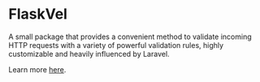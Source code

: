 # FlaskVel
A small package that provides a convenient method to validate incoming HTTP requests with a variety of powerful validation rules, highly customizable and heavily influenced by Laravel.

Learn more [here](https://bogdan9898.github.io/flaskvel).
